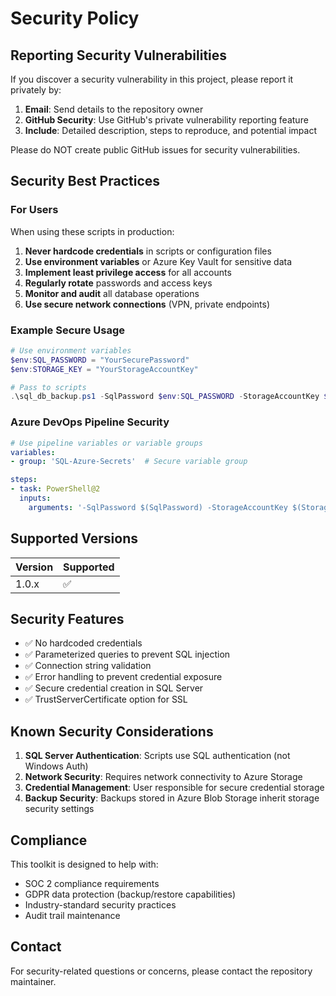 # Security Policy

## Reporting Security Vulnerabilities

If you discover a security vulnerability in this project, please report it privately by:

1. **Email**: Send details to the repository owner
2. **GitHub Security**: Use GitHub's private vulnerability reporting feature
3. **Include**: Detailed description, steps to reproduce, and potential impact

Please do NOT create public GitHub issues for security vulnerabilities.

## Security Best Practices

### For Users

When using these scripts in production:

1. **Never hardcode credentials** in scripts or configuration files
2. **Use environment variables** or Azure Key Vault for sensitive data
3. **Implement least privilege access** for all accounts
4. **Regularly rotate** passwords and access keys
5. **Monitor and audit** all database operations
6. **Use secure network connections** (VPN, private endpoints)

### Example Secure Usage

```powershell
# Use environment variables
$env:SQL_PASSWORD = "YourSecurePassword"
$env:STORAGE_KEY = "YourStorageAccountKey"

# Pass to scripts
.\sql_db_backup.ps1 -SqlPassword $env:SQL_PASSWORD -StorageAccountKey $env:STORAGE_KEY
```

### Azure DevOps Pipeline Security

```yaml
# Use pipeline variables or variable groups
variables:
- group: 'SQL-Azure-Secrets'  # Secure variable group

steps:
- task: PowerShell@2
  inputs:
    arguments: '-SqlPassword $(SqlPassword) -StorageAccountKey $(StorageKey)'
```

## Supported Versions

| Version | Supported |
|---------|-----------|
| 1.0.x   | ✅        |

## Security Features

- ✅ No hardcoded credentials
- ✅ Parameterized queries to prevent SQL injection
- ✅ Connection string validation
- ✅ Error handling to prevent credential exposure
- ✅ Secure credential creation in SQL Server
- ✅ TrustServerCertificate option for SSL

## Known Security Considerations

1. **SQL Server Authentication**: Scripts use SQL authentication (not Windows Auth)
2. **Network Security**: Requires network connectivity to Azure Storage
3. **Credential Management**: User responsible for secure credential storage
4. **Backup Security**: Backups stored in Azure Blob Storage inherit storage security settings

## Compliance

This toolkit is designed to help with:
- SOC 2 compliance requirements
- GDPR data protection (backup/restore capabilities)
- Industry-standard security practices
- Audit trail maintenance

## Contact

For security-related questions or concerns, please contact the repository maintainer.